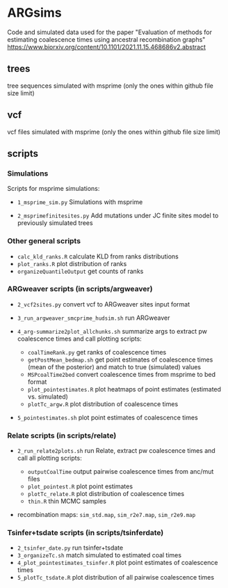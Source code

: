# ARGsims

Code and simulated data used for the paper "Evaluation of methods for estimating coalescence times using ancestral recombination graphs"
https://www.biorxiv.org/content/10.1101/2021.11.15.468686v2.abstract

## trees
tree sequences simulated with msprime (only the ones within github file size limit)

## vcf
vcf files simulated with msprime (only the ones within github file size limit)

## scripts

### Simulations

Scripts for msprime simulations:

- `1_msprime_sim.py`
Simulations with msprime

- `2_msprimefinitesites.py`
Add mutations under JC finite sites model to previously simulated trees

### Other general scripts

- `calc_kld_ranks.R` calculate KLD from ranks distributions
- `plot_ranks.R` plot distribution of ranks
- `organizeQuantileOutput` get counts of ranks

### ARGweaver scripts (in scripts/argweaver)

- `2_vcf2sites.py` convert vcf to ARGweaver sites input format
- `3_run_argweaver_smcprime_hudsim.sh` run ARGweaver
- `4_arg-summarize2plot_allchunks.sh` summarize args to extract pw coalescence times and call plotting scripts:
    
    - `coalTimeRank.py` get ranks of coalescence times
    - `getPostMean_bedmap.sh` get point estimates of coalescence times (mean of the posterior) and match to true (simulated) values
    - `MSPcoalTime2bed` convert coalescence times from msprime to bed format
    - `plot_pointestimates.R` plot heatmaps of point estimates (estimated vs. simulated)
    - `plotTc_argw.R` plot distribution of coalescence times

- `5_pointestimates.sh` plot point estimates of coalescence times
    
### Relate scripts (in scripts/relate)

- `2_run_relate2plots.sh` run Relate, extract pw coalescence times and call all plotting scripts:
    
    - `outputCoalTime` output pairwise coalescence times from anc/mut files
    - `plot_pointest.R` plot point estimates
    - `plotTc_relate.R` plot distribution of coalescence times
    - `thin.R` thin MCMC samples

- recombination maps: `sim_std.map`, `sim_r2e7.map`, `sim_r2e9.map`

### Tsinfer+tsdate scripts (in scripts/tsinferdate)

- `2_tsinfer_date.py` run tsinfer+tsdate
- `3_organizeTc.sh` match simulated to estimated coal times
- `4_plot_pointestimates_tsinfer.R` plot point estimates of coalescence times
- `5_plotTc_tsdate.R` plot distribution of all pairwise coalescence times
